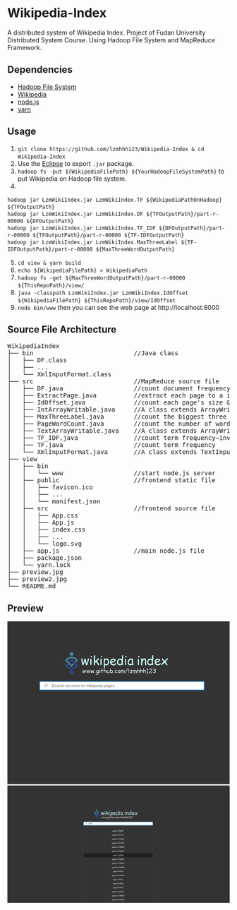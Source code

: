 # Wikipedia-Index
A distributed system of Wikipedia Index. Project of Fudan University Distributed System Course.
Using Hadoop File System and MapReduce Framework.

## Dependencies
- [Hadoop File System](http://hadoop.apache.org/)
- [Wikipedia](https://dumps.wikimedia.org/enwikisource/latest/)
- [node.js](https://nodejs.org/)
- [yarn](https://yarnpkg.com/)

## Usage
1. `git clone https://github.com/lzmhhh123/Wikipedia-Index & cd Wikipedia-Index`
2. Use the [Eclipse](https://www.eclipse.org/downloads/packages/eclipse-ide-java-ee-developers/neon3) to export `.jar` package.
3. `hadoop fs -put ${WikipediaFilePath} ${YourHadoopFileSystemPath}` to put Wikipedia on Hadoop file system.
4.
```
hadoop jar LzmWikiIndex.jar LzmWikiIndex.TF ${WikipediaPathOnHadoop} ${TFOutputPath}
hadoop jar LzmWikiIndex.jar LzmWikiIndex.DF ${TFOutputPath}/part-r-00000 ${DFOutputPath}
hadoop jar LzmWikiIndex.jar LzmWikiIndex.TF_IDF ${DFOutputPath}/part-r-00000 ${TFOutputPath}/part-r-00000 ${TF-IDFOutputPath}
hadoop jar LzmWikiIndex.jar LzmWikiIndex.MaxThreeLabel ${TF-IDFOutputPath}/part-r-00000 ${MaxThreeWordOutputPath}
```
5. `cd view & yarn build`
6. `echo ${WikipediaFilePath} > WikipediaPath`
6. `hadoop fs -get ${MaxThreeWordOutputPath}/part-r-00000 ${ThisRepoPath}/view/`
7. `java -classpath LzmWikiIndex.jar LzmWikiIndex.IdOffset ${WikipediaFilePath} ${ThisRepoPath}/view/IdOffset`
8. `node bin/www` then you can see the web page at http://localhost:8000

## Source File Architecture
<pre>
WikipediaIndex
├── bin                           //Java class
│   ├── DF.class
│   ├── ...
│   └── XmlInputFormat.class
├── src                           //MapReduce source file
│   ├── DF.java                   //count document frequency
│   ├── ExtractPage.java          //extract each page to a independent file
│   ├── IdOffset.java             //count each page's size & offset in Wikipedia
│   ├── IntArrayWritable.java     //A class extends ArrayWritable
│   ├── MaxThreeLabel.java        //count the biggest three TF-IDF words for each page
│   ├── PageWordCount.java        //count the number of words for each PageWordCount
│   ├── TextArrayWritable.java    //A class extends ArrayWritable
│   ├── TF_IDF.java               //count term frequency–inverse document frequency
│   ├── TF.java                   //count term frequency
│   └── XmlInputFormat.java       //A class extends TextInputFormat
├── view
│   ├── bin
│   │   └── www                   //start node.js server
│   ├── public                    //frontend static file
│   │   ├── favicon.ico
│   │   ├── ...
│   │   └── manifest.json
│   ├── src                       //frontend source file
│   │   ├── App.css
│   │   ├── App.js
│   │   ├── index.css
│   │   ├── ...
│   │   └── logo.svg
│   ├── app.js                    //main node.js file
│   ├── package.json
│   └── yarn.lock
├── preview.jpg
├── preview2.jpg
└── README.md
</pre>

## Preview
![Alt text](/preview.jpg)
![Alt text](/preview2.jpg)
